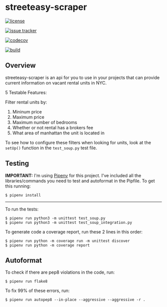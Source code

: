 # streeteasy-scraper
[![license](https://img.shields.io/badge/license-MIT-brightgreen)]()

[![issue tracker](https://img.shields.io/github/issues/angarc/streeteasy-scraper)]()

[![codecov](https://img.shields.io/codecov/c/github/angarc/streeteasy-scraper)]()

[![build](https://img.shields.io/github/actions/workflow/status/angarc/streeteasy-scraper/build_status.yml)]()

## Overview
streeteasy-scraper is an api for you to use in your projects that can provide current information on vacant rental units in NYC.

5 Testable Features:

Filter rental units by:

1. Mininum price
2. Maximum price
3. Maximum number of bedrooms
4. Whether or not rental has a brokers fee
5. What area of manhattan the unit is located in

To see how to configure these filters when looking for units, look at the `setUp()` function in the `test_soup.py` test file.

## Testing

**IMPORTANT:** I'm using [Pipenv](https://github.com/pypa/pipenv) for this project. I've included all the libraries/commands you need to 
test and autoformat in the Pipfile. To get this running:

```
$ pipenv install
```

---

To run the tests:

```
$ pipenv run python3 -m unittest test_soup.py
$ pipenv run python3 -m unittest test_soup_integration.py
```

To generate code a coverage report, run these 2 lines in this order:

```
$ pipenv run python -m coverage run -m unittest discover
$ pipenv run python -m coverage report
```

## Autoformat

To check if there are pep8 violations in the code, run:

```
$ pipenv run flake8
```

To fix 99% of these errors, run:

```
$ pipenv run autopep8 --in-place --aggressive --aggressive -r .
```
